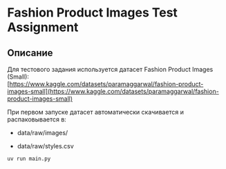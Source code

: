 # Fashion Product Images Test Assignment

## Описание

Для тестового задания используется датасет Fashion Product Images (Small):  
[https://www.kaggle.com/datasets/paramaggarwal/fashion-product-images-small](https://www.kaggle.com/datasets/paramaggarwal/fashion-product-images-small)

При первом запуске датасет автоматически скачивается и распаковывается в:

- data/raw/images/

- data/raw/styles.csv

```bash
uv run main.py 
```